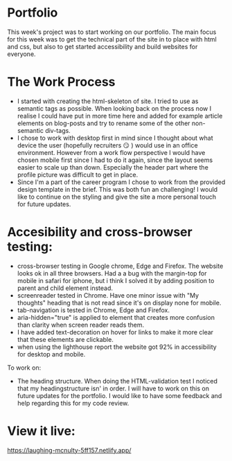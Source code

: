 # Portfolio

This week's project was to start working on our portfolio. The main focus for this week was to get the technical part of the site in to place with html and css, but also to get started accessibility and build websites for everyone.

# The Work Process

- I started with creating the html-skeleton of site. I tried to use as semantic tags as possible. When looking back on the process now I realise I could have put in more time here and added for example article elements on blog-posts and try to rename some of the other non-semantic div-tags.
- I chose to work with desktop first in mind since I thought about what device the user (hopefully recruiters :smirk: ) would use in an office environment. However from a work flow perspective I would have chosen mobile first since I had to do it again, since the layout seems easier to scale up than down. Especially the header part where the profile picture was difficult to get in place.
- Since I'm a part of the career program I chose to work from the provided design template in the brief. This was both fun an challenging! I would like to continue on the styling and give the site a more personal touch for future updates.


# Accesibility and cross-browser testing:
- cross-browser testing in Google chrome, Edge and Firefox. The website looks ok in all three browsers. Had a a bug with the margin-top for mobile in safari for iphone, but i think I solved it by adding position to parent and child element instead. 
- screenreader tested in Chrome. Have one minor issue with "My thoughts" heading that is not read since it's on display none for mobile.
- tab-navigation is tested in Chrome, Edge and Firefox. 
- aria-hidden="true" is applied to element that creates more confusion than clarity when screen reader reads them.
- I have added text-decoration on hover for links to make it more clear that these elements are clickable.
- when using the lighthouse report the website got 92% in accessibility for desktop and mobile.

To work on:
- The heading structure. When doing the HTML-validation test I noticed that my headingstructure isn' in order. I will have to work on this on future updates for the portfolio. I would like to have some feedback and help regarding this for my code review.

# View it live:
https://laughing-mcnulty-5ff157.netlify.app/
